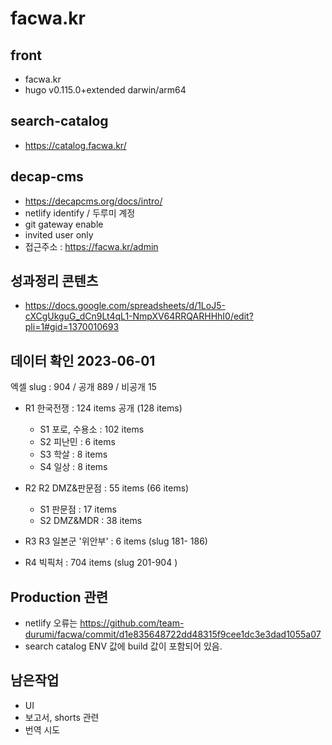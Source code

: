 # facwa.kr

## front
- facwa.kr
- hugo v0.115.0+extended darwin/arm64 

## search-catalog
- https://catalog.facwa.kr/

## decap-cms
- https://decapcms.org/docs/intro/
- netlify identify / 두루미 계정
- git gateway enable
- invited user only
- 접근주소 : https://facwa.kr/admin

## 성과정리 콘텐츠

- https://docs.google.com/spreadsheets/d/1LoJ5-cXCgUkguG_dCn9Lt4qL1-NmpXV64RRQARHHhI0/edit?pli=1#gid=1370010693


## 데이터 확인 2023-06-01

엑셀 slug : 904 / 공개 889 / 비공개 15

- R1 한국전쟁 : 124 items 공개 (128 items)
  - S1 포로, 수용소 : 102 items
  - S2 피난민 : 6 items 
  - S3 학살 : 8 items
  - S4 일상 : 8 items

- R2 R2 DMZ&판문점 : 55 items (66 items)
  - S1 판문점 : 17 items
  - S2 DMZ&MDR : 38 items

- R3 R3 일본군 '위안부' : 6 items (slug 181- 186)

- R4 빅픽처 : 704 items (slug 201-904 )

## Production 관련
- netlify 오류는 https://github.com/team-durumi/facwa/commit/d1e835648722dd48315f9cee1dc3e3dad1055a07
- search catalog ENV 값에 build 값이 포함되어 있음.


## 남은작업
- UI
- 보고서, shorts 관련
- 번역 시도